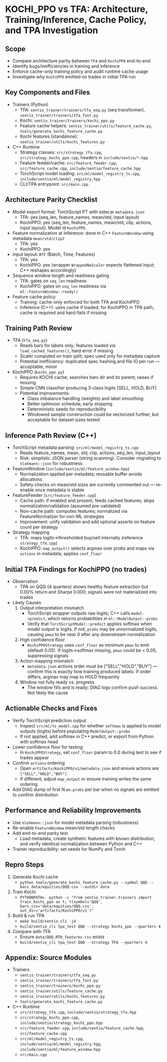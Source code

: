 # KOCHI_PPO vs TFA: Architecture, Training/Inference, Cache Policy, and TPA Investigation

## Scope
- Compare architecture parity between `TFA` and `KochiPPO` end-to-end
- Identify bugs/inefficiencies in training and inference
- Enforce cache-only training policy and audit runtime cache usage
- Investigate why `KochiPPO` emitted no trades in initial TPA run

## Key Components and Files
- Trainers (Python)
  - TFA: `sentio_trainer/trainers/tfa_seq.py` (seq transformer), `sentio_trainer/trainers/tfa_fast.py`
  - Kochi: `sentio_trainer/trainers/kochi_ppo.py`
  - Feature cache helpers: `sentio_trainer/utils/feature_cache.py`, `tools/generate_kochi_feature_cache.py`
  - Kochi features (standalone): `sentio_trainer/utils/kochi_features.py`
- C++ Runtime
  - Strategy classes: `src/strategy_tfa.cpp`, `src/strategy_kochi_ppo.cpp`, headers in `include/sentio/*.hpp`
  - Feature feeder/cache: `src/feature_feeder.cpp`, `src/feature_cache.cpp`, `include/sentio/feature_cache.hpp`
  - TorchScript model loading: `src/ml/model_registry_ts.cpp`, `include/sentio/ml/model_registry.hpp`
  - CLI/TPA entrypoint: `src/main.cpp`

## Architecture Parity Checklist
- Model export format: TorchScript PT with sidecar `metadata.json`
  - TFA: yes (seq_len, feature_names, mean/std, input layout)
  - KochiPPO: yes (seq_len, feature_names, mean/std, clip, actions, input layout). Model id `KochiPPO`.
- Feature normalization at inference: done in C++ `FeatureWindow` using metadata `mean/std/clip2`
  - TFA: yes
  - KochiPPO: yes
- Input layout: `BTF` (Batch, Time, Features)
  - TFA: yes
  - KochiPPO: yes (wrapper `WrappedNoScaler` expects flattened input; C++ reshapes accordingly)
- Sequence window length and readiness gating
  - TFA: gates on `seq_len` readiness
  - KochiPPO: gates on `seq_len` readiness via `ml::FeatureWindow::ready()`
- Feature cache policy
  - Training: cache-only enforced for both TFA and KochiPPO
  - Inference (C++): uses cache if loaded; for KochiPPO in TPA path, cache is required and hard-fails if missing

## Training Path Review
- TFA (`tfa_seq.py`)
  - Reads bars for labels only; features loaded via `load_cached_features()`; hard error if missing
  - Scaler computed on train split; spec used only for metadata capture
  - Potential inefficiency: duplicated spec hashing and file IO per run — acceptable; minor
- KochiPPO (`kochi_ppo.py`)
  - Requires KOCHI cache; searches bars dir and its parent; raises if missing
  - Simple CNN classifier producing 3-class logits [SELL, HOLD, BUY]
  - Potential improvements:
    - Class imbalance handling (weights) and label smoothing
    - Better optimizer schedule; early stopping
    - Deterministic seeds for reproducibility
    - Windowed sample construction could be vectorized further, but acceptable for dataset sizes tested

## Inference Path Review (C++)
- TorchScript metadata parsing: `src/ml/model_registry_ts.cpp`
  - Reads feature_names, mean, std, clip, actions, seq_len, input_layout
  - Risk: simplistic JSON parser (string scanning). Consider migrating to `nlohmann::json` for robustness
- FeatureWindow (`include/sentio/ml/feature_window.hpp`)
  - Normalization applied per metadata; reusable buffer avoids allocations
  - Safety checks on mean/std sizes are currently commented out — re-enable once metadata is stable
- FeatureFeeder (`src/feature_feeder.cpp`)
  - Cache path: if enabled and present, feeds cached features; skips normalization/validation (assumed pre-validated)
  - Non-cache path: computes features; normalized via FeatureNormalizer for non-ML strategies
  - Improvement: unify validation and add optional asserts on feature count per strategy
- Strategy mapping
  - TFA: maps logits→thresholded buy/sell internally (reference `strategy_tfa.cpp`)
  - KochiPPO: `map_output()` selects argmax over probs and maps via `actions` in metadata; applies `conf_floor`

## Initial TPA Findings for KochiPPO (no trades)
- Observation
  - TPA on QQQ (4 quarters) shows healthy feature extraction but 0.00% return and Sharpe 0.000; signals were not materialized into trades
- Likely Causes
  1) Output interpretation mismatch
     - TorchScript wrapper outputs raw logits; C++ calls `model->predict`, which returns probabilities in `ml::ModelOutput::probs`
     - Verify that `TorchScriptModel::predict` applies softmax when model output is logits. If not, `probs` may be unnormalized logits, causing `pmax` to be near 0 after any downstream normalization
  2) High confidence floor
     - `KochiPPOStrategy` uses `conf_floor` as minimum `pmax` to emit (default 0.05). If logits→softmax missing, `pmax` could be < 0.05, suppressing signals
  3) Action mapping mismatch
     - `metadata.json` actions order must be ["SELL","HOLD","BUY"] — confirm this is exactly how training produced labels. If order differs, argmax may map to HOLD frequently
  4) Window not fully ready vs. progress
     - The window fills and is ready; DIAG logs confirm push success. Not likely the cause

## Actionable Checks and Fixes
- Verify TorchScript prediction output
  - Inspect `src/ml/ts_model.cpp` for whether `softmax` is applied to model outputs (logits) before populating `ModelOutput::probs`
  - If not applied, add softmax in C++ predict, or export from Python with softmax head
- Lower confidence floor for testing
  - In `KochiPPOStrategy`, set `conf_floor` param to 0.0 during test to see if trades appear
- Confirm `actions` ordering
  - Open `artifacts/KochiPPO/v1/metadata.json` and ensure actions are `["SELL","HOLD","BUY"]`
  - If different, adjust `map_output` or ensure training writes the same ordering
- Add DIAG dump of first N `mo.probs` per bar when no signals are emitted to confirm distribution

## Performance and Reliability Improvements
- Use `nlohmann::json` for model metadata parsing (robustness)
- Re-enable `FeatureWindow` mean/std length checks
- Add end-to-end parity test
  - Load metadata, create synthetic features with known distribution, and verify identical normalization between Python and C++
- Trainer reproducibility: set seeds for NumPy and Torch

## Repro Steps
1) Generate Kochi cache
   - `python tools/generate_kochi_feature_cache.py --symbol QQQ --bars data/equities/QQQ.csv --outdir data`
2) Train Kochi
   - `PYTHONPATH=. python -c "from sentio_trainer.trainers import train_kochi_ppo as t; t(symbol='QQQ', bars_csv='data/equities/QQQ.csv', out_dir='artifacts/KochiPPO/v1')"`
3) Build & run TPA
   - `make build/sentio_cli -j4`
   - `build/sentio_cli tpa_test QQQ --strategy kochi_ppo --quarters 4`
4) Compare with TFA
   - Ensure `data/QQQ_RTH_features.csv` exists
   - `build/sentio_cli tpa_test QQQ --strategy TFA --quarters 4`

## Appendix: Source Modules
- Trainers
  - `sentio_trainer/trainers/tfa_seq.py`
  - `sentio_trainer/trainers/tfa_fast.py`
  - `sentio_trainer/trainers/kochi_ppo.py`
  - `sentio_trainer/utils/feature_cache.py`
  - `sentio_trainer/utils/kochi_features.py`
  - `tools/generate_kochi_feature_cache.py`
- C++ Runtime
  - `src/strategy_tfa.cpp`, `include/sentio/strategy_tfa.hpp`
  - `src/strategy_kochi_ppo.cpp`, `include/sentio/strategy_kochi_ppo.hpp`
  - `src/feature_feeder.cpp`, `include/sentio/feature_cache.hpp`, `src/feature_cache.cpp`
  - `src/ml/model_registry_ts.cpp`, `include/sentio/ml/model_registry.hpp`, `include/sentio/ml/feature_window.hpp`
  - `src/main.cpp`
